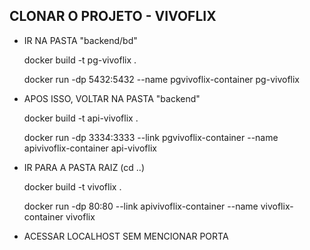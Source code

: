 ## CLONAR O PROJETO - VIVOFLIX

- IR NA PASTA "backend/bd"
    <p>docker build -t pg-vivoflix . </p>
    <p>docker run -dp 5432:5432 --name pgvivoflix-container pg-vivoflix  </p>


- APOS ISSO, VOLTAR NA PASTA "backend"
   <p> docker build -t api-vivoflix .</p>
   <p> docker run -dp 3334:3333 --link pgvivoflix-container --name apivivoflix-container api-vivoflix </p>


- IR PARA A PASTA RAIZ (cd ..)
    <p>docker build -t vivoflix . </p>
    <p>docker run -dp 80:80 --link apivivoflix-container --name vivoflix-container vivoflix </p>

- ACESSAR LOCALHOST SEM MENCIONAR PORTA


